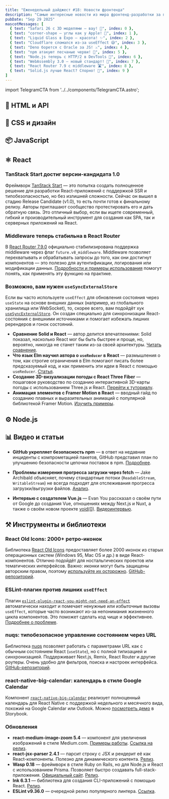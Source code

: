 ```yaml
---
title: "Еженедельный дайджест #18: Новости фронтенда"
description: "Самые интересные новости из мира фронтенд-разработки за последнюю неделю"
pubDate: "Sep 29 2025"
mascotMessages: [
  { text: "Safari 26 с 3D моделями — вау! 🦎", index: 0 },
  { text: "corner-shape — углы как у Apple! 🔺", index: 1 },
  { text: "Liquid Glass в Expo — красота! ✨", index: 2 },
  { text: "Cloudflare сломался из-за useEffect 😅", index: 3 },
  { text: "Deno борется с Oracle за JS! ⚔️", index: 4 },
  { text: "npm атакуют песчаные черви! 🐛", index: 5 },
  { text: "Node.js теперь с HTTP/2 в DevTools 🔧", index: 6 },
  { text: "WebAssembly 3.0 — новый стандарт! 🦀", index: 7 },
  { text: "React Router 7.9 с middleware 🛣️", index: 8 },
  { text: "Solid.js лучше React? Спорно! 🤔", index: 9 }
]
---
```


import TelegramCTA from '../../components/TelegramCTA.astro';

## 🧪 HTML и API

## 🎨 CSS и дизайн

<TelegramCTA/>

## 📦 JavaScript

## ⚛️ React
### TanStack Start достиг версии-кандидата 1.0
Фреймворк [TanStack Start](https://react.statuscode.com/link/174676/web) — это попытка создать полноценное решение для разработки React-приложений с поддержкой SSR и типобезопасностью, но без излишней сложности. Сейчас он вышел в стадию Release Candidate (v1.0), то есть почти готов к финальному релизу. Авторы приглашают сообщество протестировать его и дать обратную связь. Это отличный выбор, если вы ищете современный, гибкий и производительный инструмент для создания как SPA, так и серверных приложений на React.

### Middleware теперь стабильна в React Router
В [React Router 7.9.0](https://react.statuscode.com/link/174678/web) официально стабилизирована поддержка middleware через флаг `future.v8_middleware`. Middleware позволяет перехватывать и обрабатывать запросы до того, как они достигнут компонентов — это полезно для аутентификации, логирования или модификации данных. [Подробности и примеры использования](https://react.statuscode.com/link/174677/web) помогут понять, как применять эту функцию на практике.

### Возможно, вам нужен `useSyncExternalStore`
Если вы часто используете `useEffect` для обновления состояния через `useState` на основе внешних данных (например, из глобального хранилища или WebSocket), то, скорее всего, вам подойдёт хук [`useSyncExternalStore`](https://react.statuscode.com/link/174683/web). Он создан специально для синхронизации React-состояния с внешними источниками и помогает избежать лишних ререндеров и гонок состояний.

- **Сравнение Solid и React** — автор делится впечатлениями: Solid показал, насколько React мог бы быть быстрее и проще, но, вероятно, никогда не станет таким из-за своей архитектуры. [Читать сравнение](https://react.statuscode.com/link/174725/web).
- **Что язык Elm научил автора о `useReducer` в React** — размышления о том, как строгие ограничения в Elm помогают писать более предсказуемый код, и как применить эти идеи в React с помощью `useReducer`. [Статья](https://react.statuscode.com/link/174687/web).
- **Создание 3D-визуализации погоды с React Three Fiber** — пошаговое руководство по созданию интерактивной 3D-карты погоды с использованием Three.js и React. [Перейти к туториалу](https://react.statuscode.com/link/174689/web).
- **Анимация элементов с Framer Motion в React** — вводный гайд по созданию плавных и выразительных анимаций с популярной библиотекой Framer Motion. [Изучить примеры](https://react.statuscode.com/link/174691/web).

## ⚙️ Node.js

## 📊 Видео и статьи
- **GitHub укрепляет безопасность npm** — в ответ на недавние инциденты с компрометацией пакетов, GitHub представил план по улучшению безопасности цепочки поставок в npm. [Подробнее](https://react.statuscode.com/link/174723/web).

- **Проблемы измерения прогресса загрузки через fetch** — Jake Archibald объясняет, почему стандартные потоки (`ReadableStream`, `WritableStream`) не всегда подходят для отслеживания прогресса загрузки/выгрузки файлов. [Анализ](https://react.statuscode.com/link/174724/web).

- **Интервью с создателем Vue.js** — Evan You рассказал о своём пути от Google до создания Vue, отношениях между Next.js и Nuxt, а также о своём новом проекте [void(0)](https://react.statuscode.com/link/174727/web). [Видеоинтервью](https://react.statuscode.com/link/174726/web).

## ⚒️ Инструменты и библиотеки
### React Old Icons: 2000+ ретро-иконок
Библиотека [React Old Icons](https://react.statuscode.com/link/174693/web) предоставляет более 2000 иконок из старых операционных систем (Windows 95, Mac OS и др.) в виде React-компонентов. Отлично подойдёт для ностальгических проектов или тематических интерфейсов. Важно: иконки могут быть защищены авторским правом, поэтому [используйте их осторожно](https://react.statuscode.com/link/174695/web). [GitHub-репозиторий](https://react.statuscode.com/link/174697/web).

### ESLint-плагин против лишних `useEffect`
Плагин [`eslint-plugin-react-you-might-not-need-an-effect`](https://react.statuscode.com/link/174699/web) автоматически находит и помечает ненужные или избыточные вызовы `useEffect`, которые часто возникают из-за непонимания жизненного цикла компонентов. Это поможет сделать код чище и эффективнее. [Подробнее о проблеме](https://react.statuscode.com/link/174701/web).

### nuqs: типобезопасное управление состоянием через URL
Библиотека [nuqs](https://react.statuscode.com/link/174705/web) позволяет работать с параметрами URL как с обычным состоянием React (`useState`), но с полной типизацией и синхронизацией. Поддерживает Next.js, Remix, React Router и другие роутеры. Очень удобно для фильтров, поиска и настроек интерфейса. [GitHub-репозиторий](https://react.statuscode.com/link/174707/web).

### react-native-big-calendar: календарь в стиле Google Calendar
Компонент [`react-native-big-calendar`](https://react.statuscode.com/link/174709/web) реализует полноценный календарь для React Native с поддержкой недельного и месячного вида, похожий на Google Calendar или Outlook. Можно [посмотреть демо](https://react.statuscode.com/link/174710/web) в Storybook.

### Обновления
- **react-medium-image-zoom 5.4** — компонент для увеличения изображений в стиле Medium.com. [Примеры работы](https://react.statuscode.com/link/174713/web). [Ссылка на релиз](https://react.statuscode.com/link/174711/web).
- **react-jsx-parser 2.4.1** — парсит строку с JSX и рендерит её как React-компоненты. Полезно для динамического контента. [Релиз](https://react.statuscode.com/link/174715/web).
- **Wasp 0.18** — фреймворк в стиле Ruby on Rails, но для Node.js и React с использованием Prisma. Позволяет быстро создавать full-stack-приложения. [Официальный сайт](https://react.statuscode.com/link/174719/web). [Релиз](https://react.statuscode.com/link/174717/web).
- **Ink 6.3.1** — библиотека для создания CLI-приложений с помощью React. [Релиз](https://react.statuscode.com/link/174720/web).
- **ESLint v9.36.0** — очередной релиз популярного линтера. [Ссылка](https://react.statuscode.com/link/174722/web).

